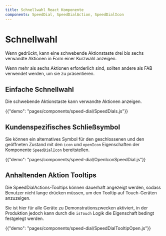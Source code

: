 ```yaml
---
title: Schnellwahl React Komponente
components: SpeedDial, SpeedDialAction, SpeedDialIcon
---
```


# Schnellwahl

<p class="description">Wenn gedrückt, kann eine schwebende Aktionstaste drei bis sechs verwandte Aktionen in Form einer Kurzwahl anzeigen.</p>

Wenn mehr als sechs Aktionen erforderlich sind, sollten andere als FAB verwendet werden, um sie zu präsentieren.

## Einfache Schnellwahl

Die schwebende Aktionstaste kann verwandte Aktionen anzeigen.

{{"demo": "pages/components/speed-dial/SpeedDials.js"}}

## Kundenspezifisches Schließsymbol

Sie können ein alternatives Symbol für den geschlossenen und den geöffneten Zustand mit den `icon` und `openIcon` Eigenschaften der Komponente `SpeedDialIcon` bereitstellen.

{{"demo": "pages/components/speed-dial/OpenIconSpeedDial.js"}}

## Anhaltenden Aktion Tooltips

Die SpeedDialActions-Tooltips können dauerhaft angezeigt werden, sodass Benutzer nicht lange drücken müssen, um den Tooltip auf Touch-Geräten anzuzeigen.

Sie ist hier für alle Geräte zu Demonstrationszwecken aktiviert, in der Produktion jedoch kann durch die `isTouch` Logik die Eigenschaft bedingt festgelegt werden.

{{"demo": "pages/components/speed-dial/SpeedDialTooltipOpen.js"}}